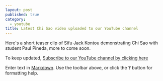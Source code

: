 ```yaml
---
layout: post
published: true
category: 
  - youtube
title: Latest Chi Sao video uploaded to our YouTube channel
---
```


Here's a short teaser clip of Sifu Jack Kontou demonstrating Chi Sao with student Paul Pineda, more to come soon. 

To keep updated, [Subscribe to our YouTube channel by clicking here](http://www.youtube.com/subscription_center?add_user=JackKontou)

Enter text in [Markdown](http://daringfireball.net/projects/markdown/). Use the toolbar above, or click the **?** button for formatting help.
